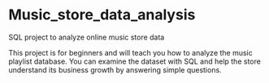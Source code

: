# Music_store_data_analysis
SQL project to analyze online music store data

This project is for beginners and will teach you how to analyze the music playlist database. You can examine the dataset with SQL and help the store understand its business growth by answering simple questions. 
